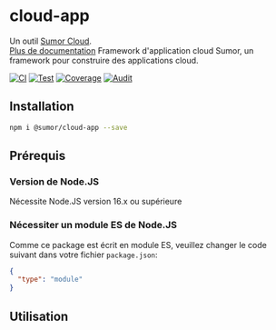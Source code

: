 # cloud-app

Un outil [Sumor Cloud](https://sumor.cloud).  
[Plus de documentation](https://sumor.cloud/cloud-app)
Framework d'application cloud Sumor, un framework pour construire des applications cloud.

[![CI](https://github.com/sumor-cloud/cloud-app/actions/workflows/ci.yml/badge.svg)](https://github.com/sumor-cloud/cloud-app/actions/workflows/ci.yml)
[![Test](https://github.com/sumor-cloud/cloud-app/actions/workflows/ut.yml/badge.svg)](https://github.com/sumor-cloud/cloud-app/actions/workflows/ut.yml)
[![Coverage](https://github.com/sumor-cloud/cloud-app/actions/workflows/coverage.yml/badge.svg)](https://github.com/sumor-cloud/cloud-app/actions/workflows/coverage.yml)
[![Audit](https://github.com/sumor-cloud/cloud-app/actions/workflows/audit.yml/badge.svg)](https://github.com/sumor-cloud/cloud-app/actions/workflows/audit.yml)

## Installation

```bash
npm i @sumor/cloud-app --save
```

## Prérequis

### Version de Node.JS

Nécessite Node.JS version 16.x ou supérieure

### Nécessiter un module ES de Node.JS

Comme ce package est écrit en module ES,
veuillez changer le code suivant dans votre fichier `package.json`:

```json
{
  "type": "module"
}
```

## Utilisation